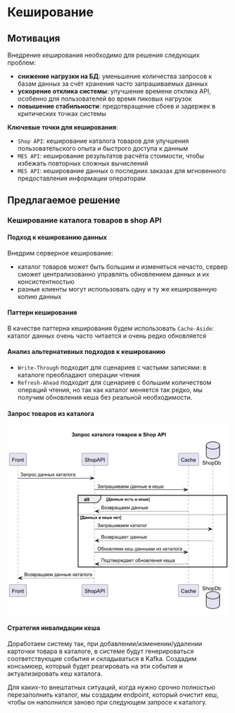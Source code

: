 ﻿# Кеширование

## Мотивация

Внедрение кеширования необходимо для решения следующих проблем:

* **снижение нагрузки на БД**: уменьшение количества запросов к базам данных за счёт хранения часто запрашиваемых данных
* **ускорение отклика системы**: улучшение времени отклика API, особенно для пользователей во время пиковых нагрузок
* **повышение стабильности**: предотвращение сбоев и задержек в критических точках системы

**Ключевые точки для кеширования**:
* `Shop API`: кеширование каталога товаров для улучшения пользовательского опыта и быстрого доступа к данным
* `MES API`: кеширование результатов расчёта стоимости, чтобы избежать повторных сложных вычислений
* `MES API`: кеширование данных о последних заказах для мгновенного предоставления информации операторам

## Предлагаемое решение

### Кеширование каталога товаров в shop API

#### Подход к кешированию данных

Внедрим серверное кеширование:
* каталог товаров может быть большим и изменяться нечасто, сервер сможет централизованно управлять обновлением данных и их консистентностью
* разные клиенты могут использовать одну и ту же кешированную копию данных

#### Паттерн кеширования

В качестве паттерна кеширования будем использовать `Cache-Aside`: каталог данных очень часто читается и очень редко обновляется

#### Анализ альтернативных подходов к кешированию
 
* `Write-Through` подходит для сценариев с частыми записями: в каталоге преобладают операции чтения
* `Refresh-Ahead` подходит для сценариев с большим количеством операций чтения, но так как каталог меняется так редко, мы получим обновления кеша без реальной необходимости.

#### Запрос товаров из каталога

![c4](resources/getcataloguepage.png)

#### Стратегия инвалидации кеша

Доработаем систему так, при добавлении/изменении/удалении карточки товара в каталоге, в системе будут генерироваться соответствующие события и складываться в Kafka. 
Создадим консьмюер, который будет реагировать на эти события и актуализировать кеш каталога.

Для каких-то внештатных ситуаций, когда нужно срочно полностью перезаполнить каталог, мы создадим endpoint, который очистит кеш, чтобы он наполнился заново при следующем запросе к каталогу.













